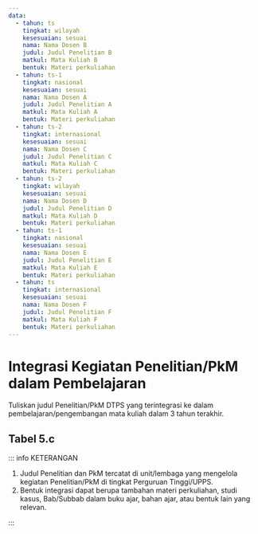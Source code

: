 ```yaml
---
data:
  - tahun: ts
    tingkat: wilayah
    kesesuaian: sesuai
    nama: Nama Dosen B
    judul: Judul Penelitian B
    matkul: Mata Kuliah B
    bentuk: Materi perkuliahan
  - tahun: ts-1
    tingkat: nasional
    kesesuaian: sesuai
    nama: Nama Dosen A
    judul: Judul Penelitian A
    matkul: Mata Kuliah A
    bentuk: Materi perkuliahan
  - tahun: ts-2
    tingkat: internasional
    kesesuaian: sesuai
    nama: Nama Dosen C
    judul: Judul Penelitian C
    matkul: Mata Kuliah C
    bentuk: Materi perkuliahan
  - tahun: ts-2
    tingkat: wilayah
    kesesuaian: sesuai
    nama: Nama Dosen D
    judul: Judul Penelitian D
    matkul: Mata Kuliah D
    bentuk: Materi perkuliahan
  - tahun: ts-1
    tingkat: nasional
    kesesuaian: sesuai
    nama: Nama Dosen E
    judul: Judul Penelitian E
    matkul: Mata Kuliah E
    bentuk: Materi perkuliahan
  - tahun: ts
    tingkat: internasional
    kesesuaian: sesuai
    nama: Nama Dosen F
    judul: Judul Penelitian F
    matkul: Mata Kuliah F
    bentuk: Materi perkuliahan
---
```


<script setup>
import { useData } from "vitepress"
import Tabel from '../components/tabel-5c.vue'

const { frontmatter } = useData()
</script>

# Integrasi Kegiatan Penelitian/PkM dalam Pembelajaran

Tuliskan judul Penelitian/PkM DTPS yang terintegrasi ke dalam pembelajaran/pengembangan mata kuliah dalam 3 tahun terakhir.

## Tabel 5.c

<Tabel :data="frontmatter.data" />

::: info KETERANGAN

1. Judul Penelitian dan PkM tercatat di unit/lembaga yang mengelola kegiatan Penelitian/PkM di tingkat Perguruan Tinggi/UPPS.
1. Bentuk integrasi dapat berupa tambahan materi perkuliahan, studi kasus, Bab/Subbab dalam buku ajar, bahan ajar, atau bentuk lain yang relevan.

:::
